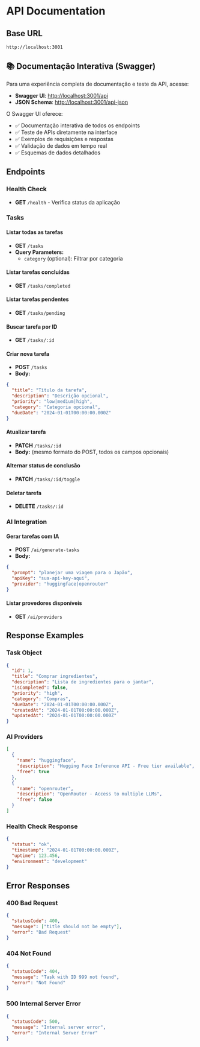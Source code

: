 # API Documentation

## Base URL
```
http://localhost:3001
```

## 📚 Documentação Interativa (Swagger)

Para uma experiência completa de documentação e teste da API, acesse:

- **Swagger UI**: [http://localhost:3001/api](http://localhost:3001/api)
- **JSON Schema**: [http://localhost:3001/api-json](http://localhost:3001/api-json)

O Swagger UI oferece:
- ✅ Documentação interativa de todos os endpoints
- ✅ Teste de APIs diretamente na interface
- ✅ Exemplos de requisições e respostas
- ✅ Validação de dados em tempo real
- ✅ Esquemas de dados detalhados

## Endpoints

### Health Check
- **GET** `/health` - Verifica status da aplicação

### Tasks

#### Listar todas as tarefas
- **GET** `/tasks`
- **Query Parameters:**
  - `category` (optional): Filtrar por categoria

#### Listar tarefas concluídas
- **GET** `/tasks/completed`

#### Listar tarefas pendentes
- **GET** `/tasks/pending`

#### Buscar tarefa por ID
- **GET** `/tasks/:id`

#### Criar nova tarefa
- **POST** `/tasks`
- **Body:**
```json
{
  "title": "Título da tarefa",
  "description": "Descrição opcional",
  "priority": "low|medium|high",
  "category": "Categoria opcional",
  "dueDate": "2024-01-01T00:00:00.000Z"
}
```

#### Atualizar tarefa
- **PATCH** `/tasks/:id`
- **Body:** (mesmo formato do POST, todos os campos opcionais)

#### Alternar status de conclusão
- **PATCH** `/tasks/:id/toggle`

#### Deletar tarefa
- **DELETE** `/tasks/:id`

### AI Integration

#### Gerar tarefas com IA
- **POST** `/ai/generate-tasks`
- **Body:**
```json
{
  "prompt": "planejar uma viagem para o Japão",
  "apiKey": "sua-api-key-aqui",
  "provider": "huggingface|openrouter"
}
```

#### Listar provedores disponíveis
- **GET** `/ai/providers`

## Response Examples

### Task Object
```json
{
  "id": 1,
  "title": "Comprar ingredientes",
  "description": "Lista de ingredientes para o jantar",
  "isCompleted": false,
  "priority": "high",
  "category": "Compras",
  "dueDate": "2024-01-01T00:00:00.000Z",
  "createdAt": "2024-01-01T00:00:00.000Z",
  "updatedAt": "2024-01-01T00:00:00.000Z"
}
```

### AI Providers
```json
[
  {
    "name": "huggingface",
    "description": "Hugging Face Inference API - Free tier available",
    "free": true
  },
  {
    "name": "openrouter",
    "description": "OpenRouter - Access to multiple LLMs",
    "free": false
  }
]
```

### Health Check Response
```json
{
  "status": "ok",
  "timestamp": "2024-01-01T00:00:00.000Z",
  "uptime": 123.456,
  "environment": "development"
}
```

## Error Responses

### 400 Bad Request
```json
{
  "statusCode": 400,
  "message": ["title should not be empty"],
  "error": "Bad Request"
}
```

### 404 Not Found
```json
{
  "statusCode": 404,
  "message": "Task with ID 999 not found",
  "error": "Not Found"
}
```

### 500 Internal Server Error
```json
{
  "statusCode": 500,
  "message": "Internal server error",
  "error": "Internal Server Error"
}
```
